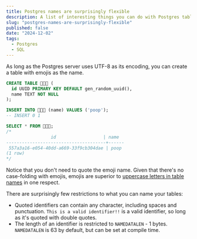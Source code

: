 ```yaml
---
title: Postgres names are surprisingly flexible
description: A list of interesting things you can do with Postgres table names
slug: "postgres-names-are-surprisingly-flexible"
published: false
date: "2024-12-02"
tags:
  - Postgres
  - SQL
---
```


As long as the Postgres server uses UTF-8 as its encoding, you can create a table with emojis as the name.

```sql
CREATE TABLE 💩😀🤔 (
  id UUID PRIMARY KEY DEFAULT gen_random_uuid(),
  name TEXT NOT NULL
);

INSERT INTO 💩😀🤔 (name) VALUES ('poop');
-- INSERT 0 1

SELECT * FROM 💩😀🤔;
/*
                 id                  | name 
--------------------------------------+------
 557a3a16-e054-40dd-a669-33f9cb304dae | poop
(1 row)
*/
```

Notice that you don't need to quote the emoji name. Given that there's no case-folding with emojis, emojis are superior to [uppercase letters in table names](/articles/avoid-capital-letters-in-postgres-names) in one respect.

There are surprisingly few restrictions to what you can name your tables:

- Quoted identifiers can contain any character, including spaces and punctuation. `This is a valid identifier!!` is a valid identifier, so long as it's quoted with double quotes.
- The length of an identifier is restricted to `NAMEDATALEN` - 1 bytes. `NAMEDATALEN` is 63 by default, but can be set at compile time.
